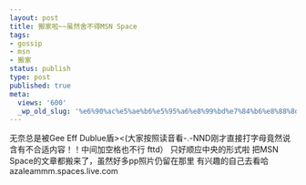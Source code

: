 ```yaml
---
layout: post
title: 搬家啦~~虽然舍不得MSN Space
tags:
- gossip
- msn
- 搬家
status: publish
type: post
published: true
meta:
  views: '600'
  _wp_old_slug: '%e6%90%ac%e5%ae%b6%e5%95%a6%e8%99%bd%e7%84%b6%e8%88%8d%e4%b8%8d%e5%be%97msn-space'
---
```

无奈总是被Gee Eff Dublue盾&gt;&lt;(大家按照读音看-.-NND刚才直接打字母竟然说含有不合适内容！！中间加空格也不行 fttd）
只好顺应中央的形式啦
把MSN Space的文章都搬来了，虽然好多pp照片仍留在那里
有兴趣的自己去看哈
azaleammm.spaces.live.com
